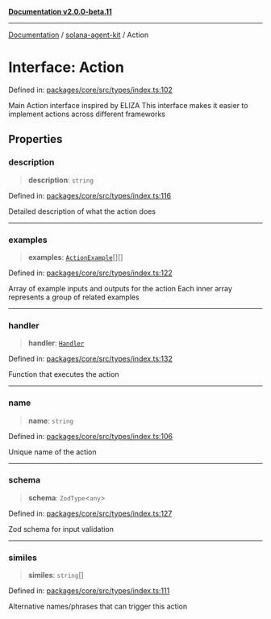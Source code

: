 [**Documentation v2.0.0-beta.11**](../../README.md)

***

[Documentation](../../README.md) / [solana-agent-kit](../README.md) / Action

# Interface: Action

Defined in: [packages/core/src/types/index.ts:102](https://github.com/scriptscrypt/solana-agent-kit/blob/8d48a57968ef71c6851a44a8efa685e80e815610/packages/core/src/types/index.ts#L102)

Main Action interface inspired by ELIZA
This interface makes it easier to implement actions across different frameworks

## Properties

### description

> **description**: `string`

Defined in: [packages/core/src/types/index.ts:116](https://github.com/scriptscrypt/solana-agent-kit/blob/8d48a57968ef71c6851a44a8efa685e80e815610/packages/core/src/types/index.ts#L116)

Detailed description of what the action does

***

### examples

> **examples**: [`ActionExample`](ActionExample.md)[][]

Defined in: [packages/core/src/types/index.ts:122](https://github.com/scriptscrypt/solana-agent-kit/blob/8d48a57968ef71c6851a44a8efa685e80e815610/packages/core/src/types/index.ts#L122)

Array of example inputs and outputs for the action
Each inner array represents a group of related examples

***

### handler

> **handler**: [`Handler`](../type-aliases/Handler.md)

Defined in: [packages/core/src/types/index.ts:132](https://github.com/scriptscrypt/solana-agent-kit/blob/8d48a57968ef71c6851a44a8efa685e80e815610/packages/core/src/types/index.ts#L132)

Function that executes the action

***

### name

> **name**: `string`

Defined in: [packages/core/src/types/index.ts:106](https://github.com/scriptscrypt/solana-agent-kit/blob/8d48a57968ef71c6851a44a8efa685e80e815610/packages/core/src/types/index.ts#L106)

Unique name of the action

***

### schema

> **schema**: `ZodType`\<`any`\>

Defined in: [packages/core/src/types/index.ts:127](https://github.com/scriptscrypt/solana-agent-kit/blob/8d48a57968ef71c6851a44a8efa685e80e815610/packages/core/src/types/index.ts#L127)

Zod schema for input validation

***

### similes

> **similes**: `string`[]

Defined in: [packages/core/src/types/index.ts:111](https://github.com/scriptscrypt/solana-agent-kit/blob/8d48a57968ef71c6851a44a8efa685e80e815610/packages/core/src/types/index.ts#L111)

Alternative names/phrases that can trigger this action
